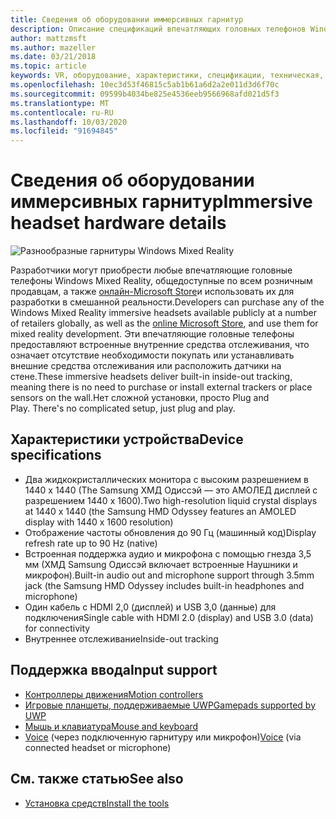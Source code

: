 ```yaml
---
title: Сведения об оборудовании иммерсивных гарнитур
description: Описание спецификаций впечатляющих головных телефонов Windows Mixed Reality, поставляющих VR с внутренним отслеживанием (не требуется внешняя Настройка).
author: mattzmsft
ms.author: mazeller
ms.date: 03/21/2018
ms.topic: article
keywords: VR, оборудование, характеристики, спецификации, техническая, датчики, оптика, дисплей
ms.openlocfilehash: 10ec3d53f46815c5ab1b61a6d2a2e011d3d6f70c
ms.sourcegitcommit: 09599b4034be825e4536eeb9566968afd021d5f3
ms.translationtype: MT
ms.contentlocale: ru-RU
ms.lasthandoff: 10/03/2020
ms.locfileid: "91694845"
---
```

# <a name="immersive-headset-hardware-details"></a><span data-ttu-id="d59da-104">Сведения об оборудовании иммерсивных гарнитур</span><span class="sxs-lookup"><span data-stu-id="d59da-104">Immersive headset hardware details</span></span>

![Разнообразные гарнитуры Windows Mixed Reality](images/MR-headsets.png)

<span data-ttu-id="d59da-106">Разработчики могут приобрести любые впечатляющие головные телефоны Windows Mixed Reality, общедоступные по всем розничным продавцам, а также [онлайн-Microsoft Store](https://www.microsoft.com/store/collections/VRandMixedrealityheadsets)и использовать их для разработки в смешанной реальности.</span><span class="sxs-lookup"><span data-stu-id="d59da-106">Developers can purchase any of the Windows Mixed Reality immersive headsets available publicly at a number of retailers globally, as well as the [online Microsoft Store](https://www.microsoft.com/store/collections/VRandMixedrealityheadsets), and use them for mixed reality development.</span></span> <span data-ttu-id="d59da-107">Эти впечатляющие головные телефоны предоставляют встроенные внутренние средства отслеживания, что означает отсутствие необходимости покупать или устанавливать внешние средства отслеживания или расположить датчики на стене.</span><span class="sxs-lookup"><span data-stu-id="d59da-107">These immersive headsets deliver built-in inside-out tracking, meaning there is no need to purchase or install external trackers or place sensors on the wall.</span></span><span data-ttu-id="d59da-108">Нет сложной установки, просто Plug and Play.</span><span class="sxs-lookup"><span data-stu-id="d59da-108"> There's no complicated setup, just plug and play.</span></span>

## <a name="device-specifications"></a><span data-ttu-id="d59da-109">Характеристики устройства</span><span class="sxs-lookup"><span data-stu-id="d59da-109">Device specifications</span></span>
* <span data-ttu-id="d59da-110">Два жидкокристаллических монитора с высоким разрешением в 1440 x 1440 (The Samsung ХМД Одиссэй — это АМОЛЕД дисплей с разрешением 1440 x 1600).</span><span class="sxs-lookup"><span data-stu-id="d59da-110">Two high-resolution liquid crystal displays at 1440 x 1440 (the Samsung HMD Odyssey features an AMOLED display with 1440 x 1600 resolution)</span></span>
* <span data-ttu-id="d59da-111">Отображение частоты обновления до 90 Гц (машинный код)</span><span class="sxs-lookup"><span data-stu-id="d59da-111">Display refresh rate up to 90 Hz (native)</span></span>
* <span data-ttu-id="d59da-112">Встроенная поддержка аудио и микрофона с помощью гнезда 3,5 мм (ХМД Samsung Одиссэй включает встроенные Наушники и микрофон).</span><span class="sxs-lookup"><span data-stu-id="d59da-112">Built-in audio out and microphone support through 3.5mm jack (the Samsung HMD Odyssey includes built-in headphones and microphone)</span></span>
* <span data-ttu-id="d59da-113">Один кабель с HDMI 2,0 (дисплей) и USB 3,0 (данные) для подключения</span><span class="sxs-lookup"><span data-stu-id="d59da-113">Single cable with HDMI 2.0 (display) and USB 3.0 (data) for connectivity</span></span>
* <span data-ttu-id="d59da-114">Внутреннее отслеживание</span><span class="sxs-lookup"><span data-stu-id="d59da-114">Inside-out tracking</span></span>

## <a name="input-support"></a><span data-ttu-id="d59da-115">Поддержка ввода</span><span class="sxs-lookup"><span data-stu-id="d59da-115">Input support</span></span>
* [<span data-ttu-id="d59da-116">Контроллеры движения</span><span class="sxs-lookup"><span data-stu-id="d59da-116">Motion controllers</span></span>](../design/motion-controllers.md)
* [<span data-ttu-id="d59da-117">Игровые планшеты, поддерживаемые UWP</span><span class="sxs-lookup"><span data-stu-id="d59da-117">Gamepads supported by UWP</span></span>](hardware-accessories.md)
* [<span data-ttu-id="d59da-118">Мышь и клавиатура</span><span class="sxs-lookup"><span data-stu-id="d59da-118">Mouse and keyboard</span></span>](hardware-accessories.md)
* <span data-ttu-id="d59da-119">[Voice](../design/voice-input.md) (через подключенную гарнитуру или микрофон)</span><span class="sxs-lookup"><span data-stu-id="d59da-119">[Voice](../design/voice-input.md) (via connected headset or microphone)</span></span>

## <a name="see-also"></a><span data-ttu-id="d59da-120">См. также статью</span><span class="sxs-lookup"><span data-stu-id="d59da-120">See also</span></span>
* [<span data-ttu-id="d59da-121">Установка средств</span><span class="sxs-lookup"><span data-stu-id="d59da-121">Install the tools</span></span>](../develop/install-the-tools.md)
